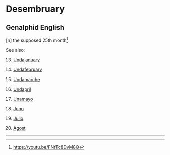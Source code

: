 # Desembruary
## Genalphid English

[n] the supposed 25th month[^1]

[^1]: <https://youtu.be/FNrTc8DvM8Q>

See also:

13. [Undajanuary](undajanuary.md)

14. [Undafebruary](undafebruary.md)

15. [Undamarche](undamarche.md)

16. [Undapril](undapril.md)

17. [Unamayo](unamayo.md)

18. [Juno](juno.md)

19. [Julio](julio.md)

20. [Agost](agost.md)

---